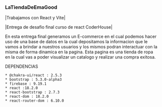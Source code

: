 ﻿### LaTiendaDeEmaGood
|Trabajamos con React y Vite|

|Entrega de desafio final curso de react CoderHouse|

En esta entrega final generamos un E-commerce en el cual podemos hacer uso de una base de datos en la cual depositamos la informacion que le vamos a  brindar a nuestros usuarios y los mismos podran interactuar con la misma de forma dinamica en la pagina. 
Esta pagina es una tienda de ropa en la cual vas a poder visualizar un catalogo y realizar una compra exitosa.

DEPENDENCIAS

    * @chakra-ui/react : 2.5.3
    * bootstrap : 5.3.0-alpha3
    * firebase : 9.19.1
    * react :18.2.0
    * react-bootstrap : 2.7.3
    * react-dom : 18.2.0
    * react-router-dom : 6.10.0

